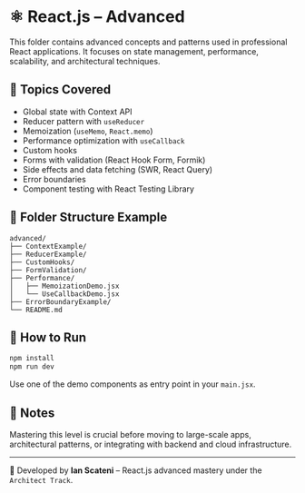 # ⚛️ React.js – Advanced

This folder contains advanced concepts and patterns used in professional React applications. It focuses on state management, performance, scalability, and architectural techniques.

## 🧠 Topics Covered

- Global state with Context API
- Reducer pattern with `useReducer`
- Memoization (`useMemo`, `React.memo`)
- Performance optimization with `useCallback`
- Custom hooks
- Forms with validation (React Hook Form, Formik)
- Side effects and data fetching (SWR, React Query)
- Error boundaries
- Component testing with React Testing Library

## 📁 Folder Structure Example

```
advanced/
├── ContextExample/
├── ReducerExample/
├── CustomHooks/
├── FormValidation/
├── Performance/
│   ├── MemoizationDemo.jsx
│   └── UseCallbackDemo.jsx
├── ErrorBoundaryExample/
└── README.md
```

## 🚀 How to Run

```bash
npm install
npm run dev
```

Use one of the demo components as entry point in your `main.jsx`.

## 📌 Notes

Mastering this level is crucial before moving to large-scale apps, architectural patterns, or integrating with backend and cloud infrastructure.

---

📄 Developed by **Ian Scateni** – React.js advanced mastery under the `Architect Track`.